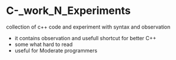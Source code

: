 # C-_work_N_Experiments
collection of c++ code and experiment with syntax and observation
- it contains observation and usefull shortcut for better C++
- some what hard to read
- useful for Moderate programmers
